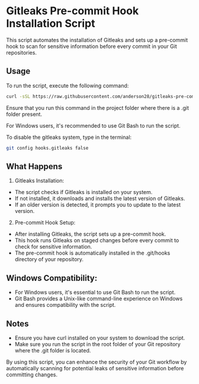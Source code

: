 # Gitleaks Pre-commit Hook Installation Script

This script automates the installation of Gitleaks and sets up a pre-commit hook to scan for sensitive information before every commit in your Git repositories.

## Usage
To run the script, execute the following command:

```bash
curl -sSL https://raw.githubusercontent.com/anderson28/gitleaks-pre-commit/main/run.sh | bash
```
Ensure that you run this command in the project folder where there is a .git folder present.

For Windows users, it's recommended to use Git Bash to run the script.

To disable the gitleaks system, type in the terminal:  
```sh
git config hooks.gitleaks false
```
## What Happens
1. Gitleaks Installation:

- The script checks if Gitleaks is installed on your system.
- If not installed, it downloads and installs the latest version of Gitleaks.
- If an older version is detected, it prompts you to update to the latest version.

2. Pre-commit Hook Setup:

- After installing Gitleaks, the script sets up a pre-commit hook.
- This hook runs Gitleaks on staged changes before every commit to check for sensitive information.
- The pre-commit hook is automatically installed in the .git/hooks directory of your repository.

## Windows Compatibility:

- For Windows users, it's essential to use Git Bash to run the script.
- Git Bash provides a Unix-like command-line experience on Windows and ensures compatibility with the script.

## Notes
- Ensure you have curl installed on your system to download the script.
- Make sure you run the script in the root folder of your Git repository where the .git folder is located.

By using this script, you can enhance the security of your Git workflow by automatically scanning for potential leaks of sensitive information before committing changes.
